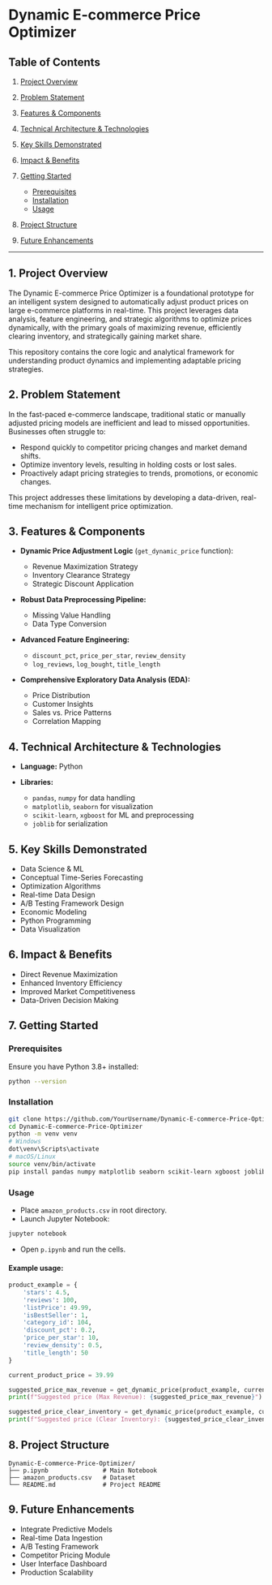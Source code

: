 # Dynamic E-commerce Price Optimizer

## Table of Contents

1. [Project Overview](#1-project-overview)
2. [Problem Statement](#2-problem-statement)
3. [Features & Components](#3-features--components)
4. [Technical Architecture & Technologies](#4-technical-architecture--technologies)
5. [Key Skills Demonstrated](#5-key-skills-demonstrated)
6. [Impact & Benefits](#6-impact--benefits)
7. [Getting Started](#7-getting-started)

   * [Prerequisites](#prerequisites)
   * [Installation](#installation)
   * [Usage](#usage)
8. [Project Structure](#8-project-structure)
9. [Future Enhancements](#9-future-enhancements)


---

## 1. Project Overview

The Dynamic E-commerce Price Optimizer is a foundational prototype for an intelligent system designed to automatically adjust product prices on large e-commerce platforms in real-time. This project leverages data analysis, feature engineering, and strategic algorithms to optimize prices dynamically, with the primary goals of maximizing revenue, efficiently clearing inventory, and strategically gaining market share.

This repository contains the core logic and analytical framework for understanding product dynamics and implementing adaptable pricing strategies.

## 2. Problem Statement

In the fast-paced e-commerce landscape, traditional static or manually adjusted pricing models are inefficient and lead to missed opportunities. Businesses often struggle to:

* Respond quickly to competitor pricing changes and market demand shifts.
* Optimize inventory levels, resulting in holding costs or lost sales.
* Proactively adapt pricing strategies to trends, promotions, or economic changes.

This project addresses these limitations by developing a data-driven, real-time mechanism for intelligent price optimization.

## 3. Features & Components

* **Dynamic Price Adjustment Logic** (`get_dynamic_price` function):

  * Revenue Maximization Strategy
  * Inventory Clearance Strategy
  * Strategic Discount Application

* **Robust Data Preprocessing Pipeline:**

  * Missing Value Handling
  * Data Type Conversion

* **Advanced Feature Engineering:**

  * `discount_pct`, `price_per_star`, `review_density`
  * `log_reviews`, `log_bought`, `title_length`

* **Comprehensive Exploratory Data Analysis (EDA):**

  * Price Distribution
  * Customer Insights
  * Sales vs. Price Patterns
  * Correlation Mapping

## 4. Technical Architecture & Technologies

* **Language:** Python
* **Libraries:**

  * `pandas`, `numpy` for data handling
  * `matplotlib`, `seaborn` for visualization
  * `scikit-learn`, `xgboost` for ML and preprocessing
  * `joblib` for serialization

## 5. Key Skills Demonstrated

* Data Science & ML
* Conceptual Time-Series Forecasting
* Optimization Algorithms
* Real-time Data Design
* A/B Testing Framework Design
* Economic Modeling
* Python Programming
* Data Visualization

## 6. Impact & Benefits

* Direct Revenue Maximization
* Enhanced Inventory Efficiency
* Improved Market Competitiveness
* Data-Driven Decision Making

## 7. Getting Started

### Prerequisites

Ensure you have Python 3.8+ installed:

```bash
python --version
```

### Installation

```bash
git clone https://github.com/YourUsername/Dynamic-E-commerce-Price-Optimizer.git
cd Dynamic-E-commerce-Price-Optimizer
python -m venv venv
# Windows
dot\venv\Scripts\activate
# macOS/Linux
source venv/bin/activate
pip install pandas numpy matplotlib seaborn scikit-learn xgboost joblib
```

### Usage

* Place `amazon_products.csv` in root directory.
* Launch Jupyter Notebook:

```bash
jupyter notebook
```

* Open `p.ipynb` and run the cells.

#### Example usage:

```python
product_example = {
    'stars': 4.5,
    'reviews': 100,
    'listPrice': 49.99,
    'isBestSeller': 1,
    'category_id': 104,
    'discount_pct': 0.2,
    'price_per_star': 10,
    'review_density': 0.5,
    'title_length': 50
}

current_product_price = 39.99

suggested_price_max_revenue = get_dynamic_price(product_example, current_product_price, strategy='max_revenue')
print(f"Suggested price (Max Revenue): {suggested_price_max_revenue}")

suggested_price_clear_inventory = get_dynamic_price(product_example, current_product_price, strategy='clear_inventory')
print(f"Suggested price (Clear Inventory): {suggested_price_clear_inventory}")
```

## 8. Project Structure

```
Dynamic-E-commerce-Price-Optimizer/
├── p.ipynb               # Main Notebook
├── amazon_products.csv   # Dataset
└── README.md             # Project README
```

## 9. Future Enhancements

* Integrate Predictive Models
* Real-time Data Ingestion
* A/B Testing Framework
* Competitor Pricing Module
* User Interface Dashboard
* Production Scalability


